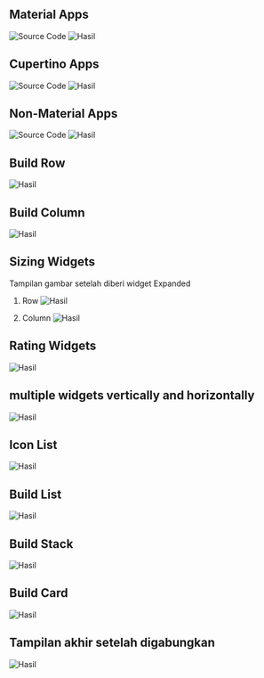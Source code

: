 ## Material Apps
![Source Code](image.png)
![Hasil](material-apps.jpeg)

## Cupertino Apps
![Source Code](image-1.png)
![Hasil](cupertino-apps.jpeg)

## Non-Material Apps
![Source Code](image-2.png)
![Hasil](non-material-apps.jpeg)

## Build Row
![Hasil](build-row.jpeg)

## Build Column
![Hasil](build-column.jpeg)

## Sizing Widgets
Tampilan gambar setelah diberi widget Expanded
1. Row
![Hasil](expanded-row.jpeg)

2. Column
![Hasil](expanded-column.jpeg)

## Rating Widgets
![Hasil](rating-widgets.jpeg)

## multiple widgets vertically and horizontally
![Hasil](multiple-widget-horizontal.jpeg)

## Icon List
![Hasil](icon-list.jpeg)

## Build List
![Hasil](build-list.jpeg)

## Build Stack
![Hasil](build-stack.jpeg)

## Build Card
![Hasil](build-card.jpeg)

## Tampilan akhir setelah digabungkan
![Hasil](tampilan-akhir.jpeg)